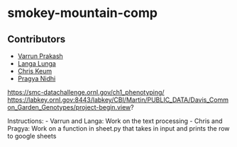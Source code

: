 # smokey-mountain-comp

## Contributors
- [Varrun Prakash](https://www.github.com/vman-lang)
- [Langa Lunga](https://www.github.com/Langali)
- [Chris Keum](https://www.github.com/chrisisbetter)
- [Pragya Nidhi](https://www.github.com/Pragya06Nidhi)

https://smc-datachallenge.ornl.gov/ch1_phenotyping/
https://labkey.ornl.gov:8443/labkey/CBI/Martin/PUBLIC_DATA/Davis_Common_Garden_Genotypes/project-begin.view?

Instructions:
    - Varrun and Langa: Work on the text processing
    - Chris and Pragya: Work on a function in sheet.py that takes in input and prints the row to google sheets